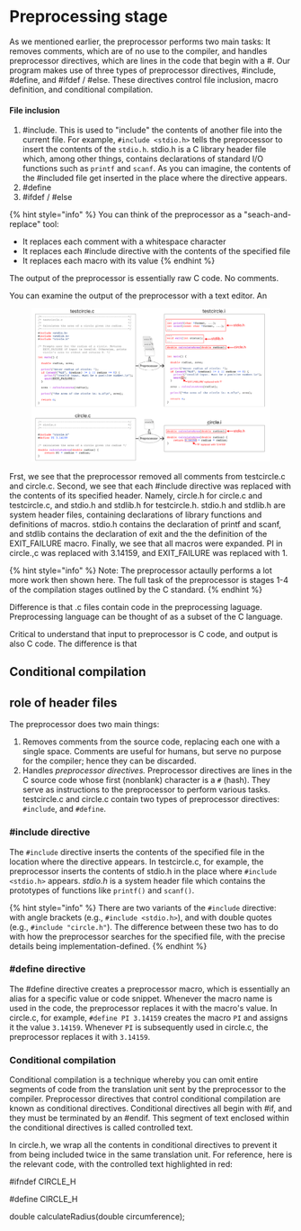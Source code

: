 # Preprocessing stage

As we mentioned earlier, the preprocessor performs two main tasks: It removes comments, which are of no use to the compiler, and handles preprocessor directives, which are lines in the code that begin with a #. Our program makes use of three types of preprocessor directives, #include, #define, and #ifdef / #else. These directives control file inclusion, macro definition, and conditional compilation.&#x20;

#### File inclusion





1. \#include. This is used to "include" the contents of another file into the current file.  For example, `#include <stdio.h>` tells the preprocessor to insert the contents of the `stdio.h`. stdio.h is a C library header file which, among other things, contains declarations of standard I/O functions such as `printf` and `scanf`. As you can imagine, the contents of the #included file get inserted in the place where the directive appears.&#x20;
2. \#define&#x20;
3. \#ifdef / #else

{% hint style="info" %}
You can think of the preprocessor as a "seach-and-replace" tool:

* It replaces each comment with a whitespace character
* It replaces each #include directive with the contents of the specified file
* It replaces each macro with its value
{% endhint %}

The output of the preprocessor is essentially raw C code. No comments.&#x20;

You can examine the output of the preprocessor with a text editor. An

<figure><img src="../../.gitbook/assets/Group 19 (5).png" alt=""><figcaption></figcaption></figure>

Frst, we see that the preprocessor removed all comments from testcircle.c and circle.c. Second, we see that each #include directive was replaced with the contents of its specified header. Namely, circle.h for circle.c and testcircle.c, and stdio.h and stdlib.h for testcircle.h. stdio.h and stdlib.h are system header files, containing declarations of library functions and definitions of macros. stdio.h contains the declaration of printf and scanf, and stdlib contains the declaration of exit and the the definition of the EXIT\_FAILURE macro. Finally, we see that all macros were expanded. PI in circle.,c was replaced with 3.14159, and EXIT\_FAILURE was replaced with 1.&#x20;



{% hint style="info" %}
Note: The preprocessor actaully performs a lot more work then shown here. The full task of the preprocessor is stages 1-4 of the compilation stages outlined by the C standard.&#x20;
{% endhint %}



Difference is that .c files contain code in the preprocessing laguage. Preprocessing language can be thought of as a subset of the C language.&#x20;

Critical to understand that input to preprocessor is C code, and output is also C code. The difference is that&#x20;



## Conditional compilation

## role of header files



















The preprocessor does two main things:

1. Removes comments from the source code, replacing each one with a single space. Comments are useful for humans, but serve no purpose for the compiler; hence they can be discarded.
2. Handles _preprocessor directives._ Preprocessor directives are lines in the C source code whose first (nonblank) character is a `#` (hash). They serve as instructions to the preprocessor to perform various tasks. testcircle.c and circle.c contain two types of preprocessor directives: `#include`, and `#define`.&#x20;

### #include directive

The `#include` directive inserts the contents of the specified file in the location where the directive appears. In testcircle.c, for example, the preprocessor inserts the contents of stdio.h in the place where `#include <stdio.h>` appears. _stdio.h_ is a system header file which contains the prototypes of functions like `printf()` and `scanf()`.

{% hint style="info" %}
There are two variants of the `#include` directive: with angle brackets (e.g., `#include <stdio.h>`), and with double quotes (e.g., `#include "circle.h"`). The difference between these two has to do with how the preprocessor searches for the specified file, with the precise details being implementation-defined.&#x20;
{% endhint %}

### #define directive

The #define directive creates a preprocessor macro, which is essentially an alias for a specific value or code snippet. Whenever the macro name is used in the code, the preprocessor replaces it with the macro's value. In circle.c, for example, `#define PI 3.14159` creates the macro `PI` and assigns it the value `3.14159`.  Whenever `PI` is subsequently used in circle.c, the preprocessor replaces it with `3.14159`.&#x20;

### Conditional compilation

Conditional compilation is a technique whereby you can omit entire segments of code from the translation unit sent by the preprocessor to the compiler. Preprocessor directives that control conditional compilation are known as conditional directives. Conditional directives all begin with #if, and they must be terminated by an #endif. This segment of text enclosed within the conditional directives is called controlled text.&#x20;

In circle.h, we wrap all the contents in conditional directives to prevent it from being included twice in the same translation unit. For reference, here is the relevant code, with the controlled text highlighted in red:

\#ifndef CIRCLE\_H

\#define CIRCLE\_H

double calculateRadius(double circumference);&#x20;
